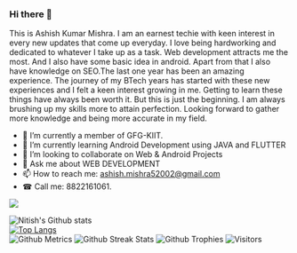 ### Hi there 👋

This is Ashish Kumar Mishra. I am an earnest techie with keen interest in every new updates that come up everyday. I love being hardworking and dedicated to whatever I take up as a task. Web development attracts me the most. And I also have some basic idea in android. Apart from that I also have knowledge on SEO.The last one year has been an amazing experience. The journey of my BTech years has started with these new experiences and I felt a keen interest growing in me. Getting to learn these things have always been worth it. But this is just the beginning. I am always brushing up my skills more to attain perfection. Looking forward to gather more knowledge and being more accurate in my field.


- 🔭 I’m currently a member of GFG-KIIT.
- 🌱 I’m currently learning Android Development using JAVA and FLUTTER
- 👯 I’m looking to collaborate on Web & Android Projects
- 💬 Ask me about WEB DEVELOPMENT
- 📫 How to reach me: ashish.mishra52002@gmail.com
- ☎ Call me: 8822161061.

<img src = "https://github-readme-stats.vercel.app/api?username=ashishmishra-bit&&show_icons=true&title_color=ffffff&icon_color=bb2acf&text_color=daf7dc&bg_color=151515">

![Nitish's Github stats](https://github-readme-stats.vercel.app/api?username=nks102000&show_icons=true&hide_border=true&count_private=true&theme=tokyonight)<br>  [![Top Langs](https://github-readme-stats.vercel.app/api/top-langs/?username=nks102000&theme=tokyonight)](https://github.com/nks102000/github-readme-stats)<br>  ![Github Metrics](https://metrics.lecoq.io/nks102000)  ![Github Streak Stats](https://github-readme-streak-stats.herokuapp.com/?user=nks102000&theme=tokyonight)  ![Github Trophies](https://github-profile-trophy.vercel.app/?username=nks102000)  ![Visitors](https://visitor-badge.glitch.me/badge?page_id=nks102000.nks102000)

